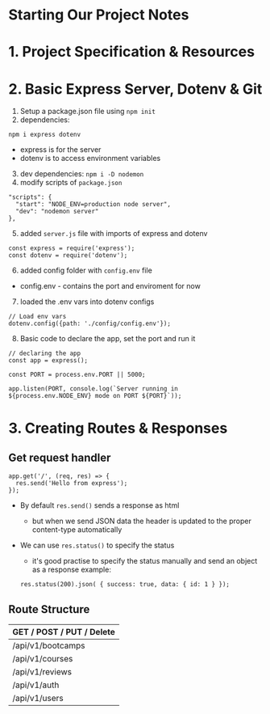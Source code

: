 # Starting Our Project Notes

# 1. Project Specification & Resources
# 2. Basic Express Server, Dotenv & Git
1. Setup a package.json file using `npm init`
2. dependencies:
``` JS Terminal
npm i express dotenv 
```
  - express is for the server
  - dotenv is to access environment variables

3. dev dependencies: `npm i -D nodemon`
4. modify scripts of `package.json`
``` JS
"scripts": {
  "start": "NODE_ENV=production node server",
  "dev": "nodemon server"
},
```
5. added `server.js` file with imports of express and dotenv
``` JS server.js
const express = require('express');
const dotenv = require('dotenv');
``` 

6. added config folder with `config.env` file
  - config.env - contains the port and enviroment for now

7. loaded the .env vars into dotenv configs
``` JS server.js
// Load env vars
dotenv.config({path: './config/config.env'});
```

8. Basic code to declare the app, set the port and run it
``` JS server.js
// declaring the app
const app = express();

const PORT = process.env.PORT || 5000;

app.listen(PORT, console.log(`Server running in ${process.env.NODE_ENV} mode on PORT ${PORT}`));
```

# 3. Creating Routes & Responses
## Get request handler
``` JS server.js
app.get('/', (req, res) => {
  res.send('Hello from express');
});
```
- By default `res.send()` sends a response as html
  - but when we send JSON data the header is updated to the proper content-type automatically

- We can use `res.status()` to specify the status
  - it's good practise to specify the status manually and send an object as a response
  example:
  ``` JS
  res.status(200).json( { success: true, data: { id: 1 } });
  ```

## Route Structure
| GET / POST / PUT / Delete | 
| :- |
| /api/v1/bootcamps |
| /api/v1/courses |
| /api/v1/reviews |
| /api/v1/auth |
| /api/v1/users |




